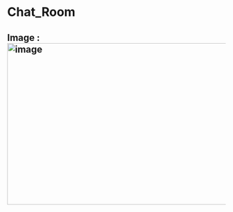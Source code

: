 # Chat_Room


## Image : <img width="1912" height="373" alt="image" src="https://github.com/user-attachments/assets/20496dd6-4e5e-41de-b48e-11d56a84c881" />

